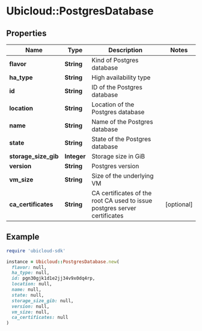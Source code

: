 # Ubicloud::PostgresDatabase

## Properties

| Name | Type | Description | Notes |
| ---- | ---- | ----------- | ----- |
| **flavor** | **String** | Kind of Postgres database |  |
| **ha_type** | **String** | High availability type |  |
| **id** | **String** | ID of the Postgres database |  |
| **location** | **String** | Location of the Postgres database |  |
| **name** | **String** | Name of the Postgres database |  |
| **state** | **String** | State of the Postgres database |  |
| **storage_size_gib** | **Integer** | Storage size in GiB |  |
| **version** | **String** | Postgres version |  |
| **vm_size** | **String** | Size of the underlying VM |  |
| **ca_certificates** | **String** | CA certificates of the root CA used to issue postgres server certificates | [optional] |

## Example

```ruby
require 'ubicloud-sdk'

instance = Ubicloud::PostgresDatabase.new(
  flavor: null,
  ha_type: null,
  id: pgn30gjk1d1e2jj34v9x0dq4rp,
  location: null,
  name: null,
  state: null,
  storage_size_gib: null,
  version: null,
  vm_size: null,
  ca_certificates: null
)
```

